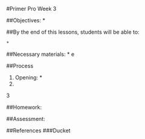 #Primer Pro Week 3

##Objectives: 
	*	

##By the end of this lessons, students will be able to:

	*   

##Necessary materials: 
	*   e

##Process
1. Opening: 
	*	
2. 
3

##Homework: 
        

##Assessment: 

	
##References
	###Ducket 

